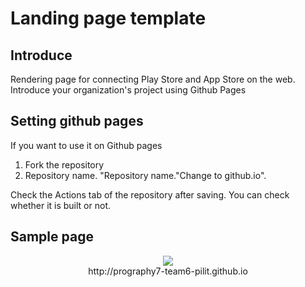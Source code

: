 # Landing page template
## Introduce
Rendering page for connecting Play Store and App Store on the web. Introduce your organization's project using Github Pages

## Setting github pages
If you want to use it on Github pages

1. Fork the repository
2. Repository name. "Repository name."Change to github.io".

Check the Actions tab of the repository after saving. You can check whether it is built or not.

## Sample page
<p align="center">
<img src="https://user-images.githubusercontent.com/56428918/194715211-844a006d-2da7-4556-802a-a399e7a32277.png" /><br>
http://prography7-team6-pilit.github.io
</p>
